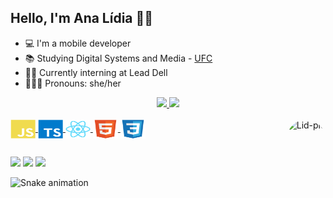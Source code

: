 ## Hello, I'm Ana Lídia 👋🏽  
- 💻 I'm a mobile developer 
- 📚 Studying Digital Systems and Media - [UFC](https://smd.ufc.br/pt/)
- 👩‍💻 Currently interning at Lead Dell
- 🙎🏽‍♀️ Pronouns: she/her

<div align="center">
  <a href="https://github.com/lidslira">
  <img height="180em" src="https://github-readme-stats.vercel.app/api?username=lidslira&show_icons=true&theme=dracula&include_all_commits=true&count_private=true"/>
  <img height="180em" src="https://github-readme-stats.vercel.app/api/top-langs/?username=lidslira&layout=compact&langs_count=7&theme=dracula"/>
</div>
<div style="display: inline_block"><br>
  <img align="center" alt="Lid-Js" height="30" width="40" src="https://raw.githubusercontent.com/devicons/devicon/master/icons/javascript/javascript-plain.svg">
  <img align="center" alt="Lid-Ts" height="30" width="40" src="https://raw.githubusercontent.com/devicons/devicon/master/icons/typescript/typescript-plain.svg">
  <img align="center" alt="Lid-React" height="30" width="40" src="https://raw.githubusercontent.com/devicons/devicon/master/icons/react/react-original.svg">
  <img align="center" alt="Lid-HTML" height="30" width="40" src="https://raw.githubusercontent.com/devicons/devicon/master/icons/html5/html5-original.svg">
  <img align="center" alt="Lid-CSS" height="30" width="40" src="https://raw.githubusercontent.com/devicons/devicon/master/icons/css3/css3-original.svg">
  <img align="right" alt="Lid-pic" height="150" style="border-radius:50px;" src="https://cdn.discordapp.com/attachments/695056694853501032/910328138339336213/gif_lids_avatar.gif">
</div>
  
  ##
 
<div> 
  <a href="https://instagram.com/lidslira" target="_blank"><img src="https://img.shields.io/badge/-Instagram-%23E4405F?style=for-the-badge&logo=instagram&logoColor=white" target="_blank"></a>
 	<a href = "mailto:analidialirar@gmail.com"><img src="https://img.shields.io/badge/-Gmail-%23333?style=for-the-badge&logo=gmail&logoColor=white" target="_blank"></a>
  <a href="https://www.linkedin.com/in/analidialira/" target="_blank"><img src="https://img.shields.io/badge/-LinkedIn-%230077B5?style=for-the-badge&logo=linkedin&logoColor=white" target="_blank"></a> 
 
  ![Snake animation](https://github.com/lidslira/lidslira/blob/output/github-contribution-grid-snake.svg)
 
</div>
